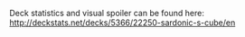 Deck statistics and visual spoiler can be found here: http://deckstats.net/decks/5366/22250-sardonic-s-cube/en
